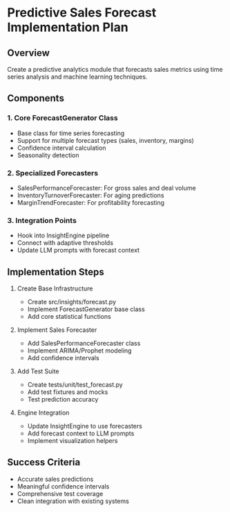 # Predictive Sales Forecast Implementation Plan

## Overview
Create a predictive analytics module that forecasts sales metrics using time series analysis and machine learning techniques.

## Components

### 1. Core ForecastGenerator Class
- Base class for time series forecasting
- Support for multiple forecast types (sales, inventory, margins)
- Confidence interval calculation
- Seasonality detection

### 2. Specialized Forecasters
- SalesPerformanceForecaster: For gross sales and deal volume
- InventoryTurnoverForecaster: For aging predictions
- MarginTrendForecaster: For profitability forecasting

### 3. Integration Points
- Hook into InsightEngine pipeline
- Connect with adaptive thresholds
- Update LLM prompts with forecast context

## Implementation Steps

1. Create Base Infrastructure
   - Create src/insights/forecast.py
   - Implement ForecastGenerator base class
   - Add core statistical functions

2. Implement Sales Forecaster
   - Add SalesPerformanceForecaster class
   - Implement ARIMA/Prophet modeling
   - Add confidence intervals

3. Add Test Suite
   - Create tests/unit/test_forecast.py
   - Add test fixtures and mocks
   - Test prediction accuracy

4. Engine Integration
   - Update InsightEngine to use forecasters
   - Add forecast context to LLM prompts
   - Implement visualization helpers

## Success Criteria
- Accurate sales predictions
- Meaningful confidence intervals
- Comprehensive test coverage
- Clean integration with existing systems